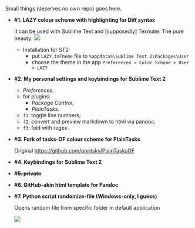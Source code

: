 Small things (deserves no own repo) goes here.

- **\#1. LAZY colour scheme with highlighting for Diff syntax**

    It can be used with Sublime Text and [supposedly] Texmate.
    The pure beauty:
    [![](http://storage7.static.itmages.ru/i/13/0608/h_1370707407_2730244_fb28f528b6.png)](http://storage7.static.itmages.ru/i/13/0608/h_1370707407_2730244_fb28f528b6.png)

    - Installation for ST2:
        - put `LAZY.tmTheme` file to `%appdata%\Sublime Text 2\Packages\User`
        - choose the theme in the app `Preferences > Color Scheme > User > LAZY`

- **\#2. My personal settings and keybindings for Sublime Text 2**
    - _Preferences_.
    - for plugins:
        - _Package Control_;
        - _PlainTasks_.
    - `f1`: toggle line numbers;
    - `f2`: convert and preview markdown to html via pandoc;
    - `f3`: fold with regex.

- **\#3. Fork of tasks-OF colour scheme for PlainTasks**

    Original <https://github.com/poritsky/PlainTasksOF>

- **\#4. Keybindings for Sublime Text 2**

- **~~\#5. private~~**

- **\#6. GitHub-akin html template for Pandoc**

- **\#7. Python script randomize-file (Windows-only, I guess)**

    Opens random file from specific folder in default application

    [![](http://storage7.static.itmages.com/i/13/1020/h_1382288778_9465968_6ccfac0d37.png)](http://storage7.static.itmages.com/i/13/1020/h_1382288778_9465968_6ccfac0d37.png)
